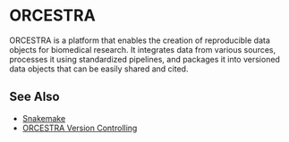 # ORCESTRA

ORCESTRA is a platform that enables the creation of reproducible data objects for biomedical research. It integrates data from various sources, processes it using standardized pipelines, and packages it into versioned data objects that can be easily shared and cited.

## See Also

- [Snakemake](snakemake.md)
- [ORCESTRA Version Controlling](../../../software_development/Version_Control/orcestra_vc.md)
